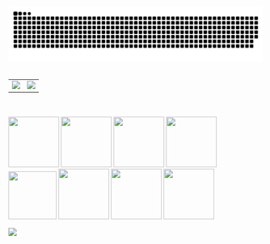 <picture>
  <source media="(prefers-color-scheme: dark)" srcset="https://raw.githubusercontent.com/yyy-router/yyy-router/output/github-contribution-grid-snake-dark.svg">
  <source media="(prefers-color-scheme: light)" srcset="https://raw.githubusercontent.com/yyy-router/yyy-router/output/github-contribution-grid-snake.svg">
  <img alt="github contribution grid snake animation" src="https://raw.githubusercontent.com/yyy-router/yyy-router/output/github-contribution-grid-snake.svg">
</picture><br><br>
<table style="border-collapse: collapse;">
  <tr>
  <td><img align=""  src="https://github-readme-stats.vercel.app/api?username=yyy-router&hide_title=true&hide_border=true&show_icons=true&include_all_commits=true&line_height=21&bg_color=0,EC6C6C,FFD479,FFFC79,73FA79&theme=graywhite&locale=cn" /></td>
  <td><img align=""  src="https://github-readme-stats.vercel.app/api/top-langs/?username=yyy-router&hide_title=true&hide_border=true&layout=compact&bg_color=0,73FA79,73FDFF,D783FF&theme=graywhite&locale=cn" /></td>
</tr>
</table><br><br>
<img height="100" width="100" src="https://cdn.jsdelivr.net/gh/sun0225SUN/sun0225SUN/assets/images/html.webp">
<img height="100" width="100" src="https://cdn.jsdelivr.net/gh/sun0225SUN/sun0225SUN/assets/images/cssgif.webp">
<img height="100" width="100" src="https://cdn.jsdelivr.net/gh/sun0225SUN/sun0225SUN/assets/images/vscode.webp">
<img height="100" width="100" src="https://cdn.jsdelivr.net/gh/sun0225SUN/sun0225SUN/assets/images/react.webp">
<img height="95" width="95" src="https://cdn.jsdelivr.net/gh/sun0225SUN/sun0225SUN/assets/images/vue.webp">
<img height="100" width="100" src="https://cdn.jsdelivr.net/gh/sun0225SUN/sun0225SUN/assets/images/python.webp">
<img height="100" width="100" src="https://cdn.jsdelivr.net/gh/sun0225SUN/sun0225SUN/assets/images/js.webp">
<img height="100" width="100" src="https://cdn.jsdelivr.net/gh/sun0225SUN/sun0225SUN/assets/images/github.webp">

<!-- just img 图片 -->
<img src="https://cdn.jsdelivr.net/gh/sun0225SUN/sun0225SUN/assets/images/icon.png" /></div>

